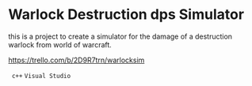 # Warlock Destruction dps Simulator
  
this is a project to create a simulator for the damage of a destruction warlock from world of warcraft.


https://trello.com/b/2D9R7trn/warlocksim


``` c++``` ```Visual Studio```
